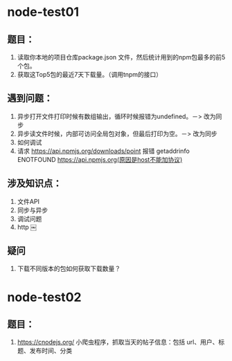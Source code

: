 # node-test01
## 题目：
1. 读取你本地的项目仓库package.json 文件，然后统计用到的npm包最多的前5个包。
2. 获取这Top5包的最近7天下载量。（调用tnpm的接口）

## 遇到问题：
1. 异步打开文件打印时候有数组输出，循环时候报错为undefined。－> 改为同步
2. 异步读文件时候，内部可访问全局包对象，但最后打印为空。－> 改为同步
3. 如何调试
4. 请求 https://api.npmjs.org/downloads/point 报错 getaddrinfo ENOTFOUND https://api.npmjs.org(原因是host不能加协议)

## 涉及知识点：
1. 文件API
2. 同步与异步
3. 调试问题
4. http
￼

## 疑问
1. 下载不同版本的包如何获取下载数量？

# node-test02

## 题目：
1. https://cnodejs.org/ 小爬虫程序，抓取当天的帖子信息：包括 url、用户、标题、发布时间、分类